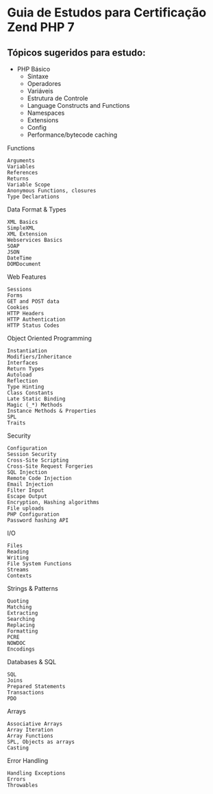 # Guia de Estudos para Certificação Zend PHP 7

## Tópicos sugeridos para estudo: 

- PHP Básico
    - Sintaxe
    - Operadores
    - Variáveis
    - Estrutura de Controle
    - Language Constructs and Functions
    - Namespaces
    - Extensions
    - Config
    - Performance/bytecode caching

Functions

    Arguments
    Variables
    References
    Returns
    Variable Scope
    Anonymous Functions, closures
    Type Declarations

Data Format & Types

    XML Basics
    SimpleXML
    XML Extension
    Webservices Basics
    SOAP
    JSON 
    DateTime 
    DOMDocument

Web Features

    Sessions
    Forms
    GET and POST data
    Cookies
    HTTP Headers
    HTTP Authentication
    HTTP Status Codes

Object Oriented Programming

    Instantiation
    Modifiers/Inheritance
    Interfaces
    Return Types
    Autoload
    Reflection
    Type Hinting
    Class Constants
    Late Static Binding
    Magic (_*) Methods
    Instance Methods & Properties
    SPL
    Traits 

Security

    Configuration
    Session Security
    Cross-Site Scripting
    Cross-Site Request Forgeries
    SQL Injection
    Remote Code Injection
    Email Injection
    Filter Input
    Escape Output
    Encryption, Hashing algorithms
    File uploads
    PHP Configuration
    Password hashing API 

I/O

    Files
    Reading
    Writing
    File System Functions
    Streams
    Contexts

Strings & Patterns

    Quoting
    Matching
    Extracting
    Searching
    Replacing
    Formatting
    PCRE
    NOWDOC
    Encodings

Databases & SQL

    SQL
    Joins
    Prepared Statements
    Transactions
    PDO

Arrays

    Associative Arrays
    Array Iteration
    Array Functions
    SPL, Objects as arrays 
    Casting

Error Handling

    Handling Exceptions
    Errors
    Throwables
